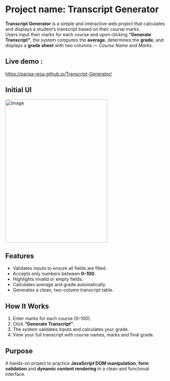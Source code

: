 # Project name: Transcript Generator

**Transcript Generator** is a simple and interactive web project that calculates and displays a student’s transcript based on their course marks.  
Users input their marks for each course and upon clicking **“Generate Transcript”**, the system computes the **average**, determines the **grade**, and displays a **grade sheet** with two columns — *Course Name* and *Marks*.

## Live demo :
https://parisa-reza.github.io/Transcript-Generator/

## Initial UI

<img width="320" height="447" alt="image" src="https://github.com/user-attachments/assets/0ebd245b-5bf5-4342-93f1-03ef15d62d87" />

##  Features
- Validates inputs to ensure all fields are filled.
- Accepts only numbers between **0–100**.
- Highlights invalid or empty fields.
- Calculates average and grade automatically.
- Generates a clean, two-column transcript table.

##  How It Works
1. Enter marks for each course (0–100).  
2. Click **“Generate Transcript”**.  
3. The system validates inputs and calculates your grade.  
4. View your full transcript with course names, marks and final grade.

##  Purpose
A hands-on project to practice **JavaScript DOM manipulation**, **form validation** and **dynamic content rendering** in a clean and functional interface.
